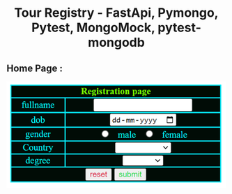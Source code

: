 <div align="center">

<h1>Tour Registry - FastApi, Pymongo, Pytest, MongoMock, pytest-mongodb</h1>


<h2 align="left">Home Page : </h2>

<img src="https://github.com/SelvaKumar1995sri/student_registration_form/blob/main/image/homepage.png" > 

</div>